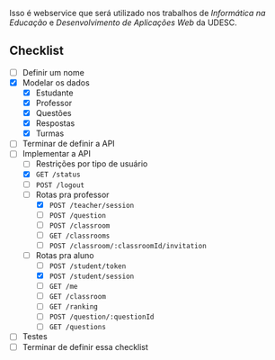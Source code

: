 Isso é webservice que será utilizado nos trabalhos de _Informática na Educação_
e _Desenvolvimento de Aplicações Web_ da UDESC.

## Checklist
- [ ] Definir um nome
- [x] Modelar os dados
    - [x] Estudante
    - [x] Professor
    - [x] Questões
    - [x] Respostas
    - [x] Turmas
- [ ] Terminar de definir a API
- [ ] Implementar a API
    - [ ] Restrições por tipo de usuário
    - [x] `GET /status`
    - [ ] `POST /logout`
    - [ ] Rotas pra professor
        - [x] `POST /teacher/session`
        - [ ] `POST /question`
        - [ ] `POST /classroom`
        - [ ] `GET /classrooms`
        - [ ] `POST /classroom/:classroomId/invitation`
    - [ ] Rotas pra aluno
        - [ ] `POST /student/token`
        - [x] `POST /student/session`
        - [ ] `GET /me`
        - [ ] `GET /classroom`
        - [ ] `GET /ranking`
        - [ ] `POST /question/:questionId`
        - [ ] `GET /questions`
- [ ] Testes
- [ ] Terminar de definir essa checklist
